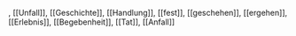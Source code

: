 , [[Unfall]], [[Geschichte]], [[Handlung]], [[fest]], [[geschehen]], [[ergehen]], [[Erlebnis]], [[Begebenheit]], [[Tat]], [[Anfall]]